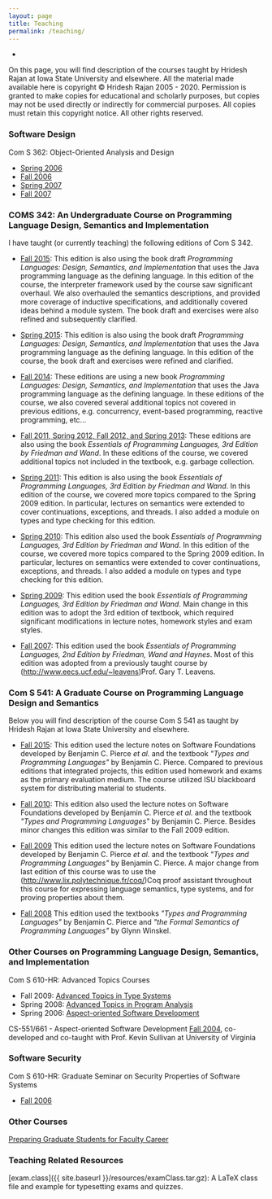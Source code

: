 ```yaml
---
layout: page
title: Teaching
permalink: /teaching/
---
```


*
On this page, you will find description of the courses taught by Hridesh Rajan
at Iowa State University and elsewhere. All the material made available here is
copyright &#169; Hridesh Rajan 2005 - 2020. Permission is granted to make
copies for educational and scholarly purposes, but copies may not be used
directly or indirectly for commercial purposes. All copies must retain this
copyright notice. All other rights reserved.

### Software Design

Com S 362: Object-Oriented Analysis and Design
* [Spring 2006](http://www.cs.iastate.edu/~hridesh/teaching/362/06/01/)
* [Fall 2006](http://www.cs.iastate.edu/~hridesh/teaching/362/06/02/)
* [Spring 2007](http://www.cs.iastate.edu/~hridesh/teaching/362/07/01/)
* [Fall 2007](http://www.cs.iastate.edu/~hridesh/teaching/362/07/02/)

### COMS 342: An Undergraduate Course on Programming Language Design, Semantics and Implementation

I have taught (or currently teaching) the following editions of Com S 342.

* [Fall 2015](http://bb.its.iastate.edu):
This edition is also using the book draft <EM>Programming Languages: Design, Semantics, 
and Implementation</EM> that uses the Java programming language as the defining language.
In this edition of the course, the interpreter framework used by the course saw significant
overhaul. We also overhauled the semantics descriptions, and provided more coverage of
inductive specifications, and additionally covered ideas behind a module system.
The book draft and exercises were also refined and subsequently clarified.


* [Spring 2015](http://bb.its.iastate.edu):
This edition is also using the book draft <EM>Programming Languages: Design, Semantics, and Implementation</EM>
that uses the Java programming language as the defining language. In this edition of the course,
the book draft and exercises were refined and clarified.


* [Fall 2014](http://bb.its.iastate.edu):
These editions are using a new book <EM>Programming Languages: Design, Semantics, and Implementation</EM>
that uses the Java programming language as the defining language. In these editions of the course,
we also covered several additional topics not covered in previous editions, e.g. concurrency,
event-based programming, reactive programming, etc...


* [Fall 2011, Spring 2012, Fall 2012, and Spring 2013](http://bb.its.iastate.edu):
These editions are also using the book <EM>Essentials of Programming Languages, 3rd Edition 
by Friedman and Wand</EM>. In these editions of the course, we covered additional topics
not included in the textbook, e.g. garbage collection.


* [Spring 2011](http://www.cs.iastate.edu/~hridesh/teaching/342/11/01):
This edition is also using the book <EM>Essentials of Programming Languages, 3rd Edition 
by Friedman and Wand</EM>. In this edition of the course, we covered more
topics compared to the Spring 2009 edition. In particular, lectures on semantics
were extended to cover continuations, exceptions, and threads. I also added a module
on types and type checking for this edition.



* [Spring 2010](http://www.cs.iastate.edu/~hridesh/teaching/342/10/01):
This edition also used the book <EM>Essentials of Programming Languages, 3rd Edition 
by Friedman and Wand</EM>. In this edition of the course, we covered more
topics compared to the Spring 2009 edition. In particular, lectures on semantics
were extended to cover continuations, exceptions, and threads. I also added a module
on types and type checking for this edition.



* [Spring 2009](http://www.cs.iastate.edu/~hridesh/teaching/342/09/01):
This edition used the book <EM>Essentials of Programming Languages, 3rd Edition 
by Friedman and Wand</EM>. Main change in this edition was to adopt the
3rd edition of textbook, which required significant modifications in lecture notes,
homework styles and exam styles.



* [Fall 2007](http://www.cs.iastate.edu/~hridesh/teaching/342/07/02):
This edition used the book <EM>Essentials of Programming Languages, 2nd Edition 
by Friedman, Wand and Haynes</EM>. Most of this edition was adopted from a
previously taught course by (http://www.eecs.ucf.edu/~leavens)Prof. Gary T. Leavens.

### Com S 541: A Graduate Course on Programming Language Design and Semantics

Below you will find description of the course
Com S 541 as taught by Hridesh Rajan
at Iowa State University and elsewhere.


* [Fall 2015](http://www.cs.iastate.edu/~hridesh/teaching/541/):
This edition used the lecture notes on Software Foundations developed by
Benjamin C. Pierce <EM>et al.</EM> and the textbook
<EM>&quot;Types and Programming Languages&quot;</EM> by Benjamin C. Pierce.
Compared to previous editions that integrated projects, this edition used
homework and exams as the primary evaluation medium.
The course utilized ISU blackboard system for distributing material to students.



<!--*
(http://www.cs.iastate.edu/~hridesh/teaching/541/2011/fall/)Fall 2011:
This edition is currently under construction. It will use the textbook
<EM>&quot;Types and Programming Languages&quot;</EM> by Benjamin C. Pierce.
-->

* [Fall 2010](http://www.cs.iastate.edu/~hridesh/teaching/541/2010/fall/):
This edition also used the lecture notes on Software Foundations developed by
Benjamin C. Pierce <EM>et al.</EM> and the textbook
<EM>&quot;Types and Programming Languages&quot;</EM> by Benjamin C. Pierce.
Besides minor changes this edition was similar to the Fall 2009 edition.


* [Fall 2009](http://www.cs.iastate.edu/~hridesh/teaching/541/2009/fall/)
This edition used the lecture notes on Software Foundations developed by
Benjamin C. Pierce <EM>et al.</EM> and the textbook
<EM>&quot;Types and Programming Languages&quot;</EM> by Benjamin C. Pierce.
A major change from last edition of this course was to use
the (http://www.lix.polytechnique.fr/coq/)Coq proof assistant
throughout this course for expressing language semantics, type systems, and
for proving properties about them.


* [Fall 2008](http://www.cs.iastate.edu/~hridesh/teaching/541/2008/fall/)
This edition used the textbooks
<EM>&quot;Types and Programming Languages&quot;</EM> by Benjamin C. Pierce
and
<EM>&quot;the Formal Semantics of Programming Languages&quot;</EM> by Glynn Winskel.

### Other Courses on Programming Language Design, Semantics, and Implementation

Com S 610-HR: Advanced Topics Courses

* Fall 2009: [Advanced Topics in Type Systems](http://www.cs.iastate.edu/~hridesh/teaching/610/09/fall/)
* Spring 2008: [Advanced Topics in Program Analysis](http://www.cs.iastate.edu/~hridesh/teaching/610/08/spring/)
* Spring 2006: [Aspect-oriented Software Development](http://www.cs.iastate.edu/~hridesh/teaching/610/06/01/)

CS-551/661 - Aspect-oriented Software Development [Fall 2004](http://www.cs.virginia.edu/~eos/cs651/),
co-developed and co-taught with Prof. Kevin Sullivan at University of Virginia

### Software Security

Com S 610-HR: Graduate Seminar on Security Properties of Software Systems
* [Fall 2006](http://www.cs.iastate.edu/~hridesh/teaching/610/06/02/)

### Other Courses

[Preparing Graduate Students for Faculty Career](http://www.cs.iastate.edu/~hridesh/teaching/pff/05/01)

### Teaching Related Resources

[exam.class]({{ site.baseurl }}/resources/examClass.tar.gz): 
A LaTeX class file and example for typesetting exams and quizzes.



